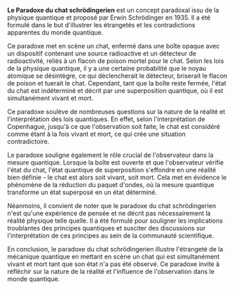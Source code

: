 **Le Paradoxe du chat schrödingerien** est un concept paradoxal issu de la physique quantique et proposé par Erwin Schrödinger en 1935. Il a été formulé dans le but d'illustrer les étrangetés et les contradictions apparentes du monde quantique.

Ce paradoxe met en scène un chat, enfermé dans une boîte opaque avec un dispositif contenant une source radioactive et un détecteur de radioactivité, reliés à un flacon de poison mortel pour le chat. Selon les lois de la physique quantique, il y a une certaine probabilité que le noyau atomique se désintègre, ce qui déclencherait le détecteur, briserait le flacon de poison et tuerait le chat. Cependant, tant que la boîte reste fermée, l'état du chat est indéterminé et décrit par une superposition quantique, où il est simultanément vivant et mort.

Ce paradoxe soulève de nombreuses questions sur la nature de la réalité et l'interprétation des lois quantiques. En effet, selon l'interprétation de Copenhague, jusqu'à ce que l'observation soit faite, le chat est considéré comme étant à la fois vivant et mort, ce qui crée une situation contradictoire. 

Le paradoxe souligne également le rôle crucial de l'observateur dans la mesure quantique. Lorsque la boîte est ouverte et que l'observateur vérifie l'état du chat, l'état quantique de superposition s'effondre en une réalité bien définie - le chat est alors soit vivant, soit mort. Cela met en évidence le phénomène de la réduction du paquet d'ondes, où la mesure quantique transforme un état superposé en un état déterminé.

Néanmoins, il convient de noter que le paradoxe du chat schrödingerien n'est qu'une expérience de pensée et ne décrit pas nécessairement la réalité physique telle quelle. Il a été formulé pour souligner les implications troublantes des principes quantiques et susciter des discussions sur l'interprétation de ces principes au sein de la communauté scientifique.

En conclusion, le paradoxe du chat schrödingerien illustre l'étrangeté de la mécanique quantique en mettant en scène un chat qui est simultanément vivant et mort tant que son état n'a pas été observé. Ce paradoxe invite à réfléchir sur la nature de la réalité et l'influence de l'observation dans le monde quantique.